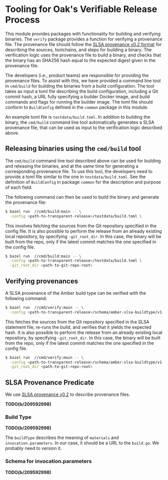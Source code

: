 # Tooling for Oak's Verifiable Release Process

This module provides packages with functionality for building and verifying
binaries. The `verify` package provides a function for verifying a provenance
file. The provenance file should follow the
[SLSA provenance v0.2 format](https://slsa.dev/provenance/v0.2) for describing
the sources, toolchains, and steps for building a binary. The verification logic
uses the provenance file to build a binary, and checks that the binary has an
SHA256 hash equal to the expected digest given in the provenance file.

The developers (i.e., product teams) are responsible for providing the
provenance files. To assist with this, we have provided a command line tool in
`cmd/build` for building the binaries from a build configuration. The tool takes
as input a toml file describing the build configuration, including a Git commit
hash, a URL fully specifying a builder Docker image, and build commands and
flags for running the builder image. The toml file should conform to
`BuildConfig` defined in the `common` package in this module.

An example toml file is `testdata/build.toml`. In addition to building the
binary, the `cmd/build` command line tool automatically generates a SLSA
provenance file, that can be used as input to the verification logic described
above.

## Releasing binaries using the `cmd/build` tool

The `cmd/build` command line tool described above can be used for building and
releasing the binaries, and at the same time for generating a corresponding
provenance file. To use this tool, the developers need to provide a toml file
similar to the one in `testdata/build.toml`. See the definition of `BuildConfig`
in package `common` for the description and purpose of each field.

The following command can then be used to build the binary and generate the
provenance file:

```bash
$ bazel run  //cmd/build:main -- \
  -config <path-to-transparent-release>/testdata/build.toml \
```

This involves fetching the sources from the Git repository specified in the
config file. It is also possible to perform the release from an already existing
local repository, by specifying `-git_root_dir`. In this case, the binary will
be built from the repo, only if the latest commit matches the one specified in
the config file.

```bash
$ bazel run  //cmd/build:main -- \
  -config <path-to-transparent-release>/testdata/build.toml \
  -git_root_dir <path-to-git-repo-root>
```

## Verifying provenances

A SLSA provenance of the Amber build type can be verified with the following
command:

```bash
$ bazel run  //cmd/verify:main -- \
  -config <path-to-transparent-release>/schema/amber-slsa-buildtype/v1-example-statement.json
```

This fetches the sources from the Git repository specified in the
SLSA statement file, re-runs the build, and verifies that it yields the
expected hash. It is also possible to perform the release from an already
existing local repository, by specifying `-git_root_dir`. In this case, the
binary will be built from the repo, only if the latest commit matches the one
specified in the config file.

```bash
$ bazel run  //cmd/verify:main -- \
  -config <path-to-transparent-release>/schema/amber-slsa-buildtype/v1-example-statement.json \
  -git_root_dir <path-to-git-repo-root>
```

## SLSA Provenance Predicate

We use [SLSA provenance v0.2](https://slsa.dev/provenance/v0.2) to describe
provenance files.

**TODO(b/209592998)**

### Build Type

**TODO(b/209592998)**

The `buildType` describes the meaning of `materials` and `invocation.parameters`.
In our case, it should be a URL to the `build.go`. We probably need to version it.

### Schema for invocation.parameters

**TODO(b/209592998)**
